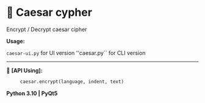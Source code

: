 # 📜 Caesar cypher
Encrypt / Decrypt caesar cipher

**Usage:**

``caesar-ui.py`` for UI version 
''caesar.py`` for CLI version 
____

🔧 **[API Using]:**
```python
     caesar.encrypt(language, indent, text)
```

**Python 3.10 | PyQt5**
